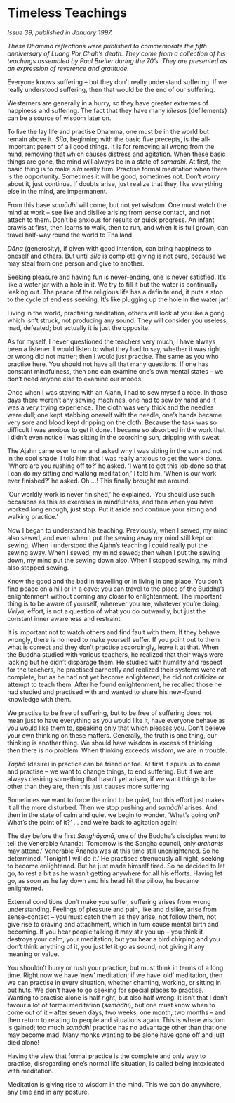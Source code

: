 Timeless Teachings
==================

*Issue 39, published in January 1997.*

*These Dhamma reflections were published to commemorate the fifth
anniversary of Luang Por Chah’s death. They come from a collection of
his teachings assembled by Paul Breiter during the 70’s. They are
presented as an expression of reverence and gratitude.*

Everyone knows suffering – but they don’t really understand suffering.
If we really understood suffering, then that would be the end of our
suffering.

Westerners are generally in a hurry, so they have greater extremes of
happiness and suffering. The fact that they have many *kilesas*
(defilements) can be a source of wisdom later on.

To live the lay life and practise Dhamma, one must be in the world but
remain above it. *Sīla*, beginning with the basic five precepts, is the
all-important parent of all good things. It is for removing all wrong
from the mind, removing that which causes distress and agitation. When
these basic things are gone, the mind will always be in a state of
*samādhi*. At first, the basic thing is to make *sīla* really firm.
Practise formal meditation when there is the opportunity. Sometimes it
will be good, sometimes not. Don’t worry about it, just continue. If
doubts arise, just realize that they, like everything else in the mind,
are impermanent.

From this base *samādhi* will come, but not yet wisdom. One must watch
the mind at work – see like and dislike arising from sense contact, and
not attach to them. Don’t be anxious for results or quick progress. An
infant crawls at first, then learns to walk, then to run, and when it is
full grown, can travel half-way round the world to Thailand.

*Dāna* (generosity), if given with good intention, can bring happiness
to oneself and others. But until *sīla* is complete giving is not pure,
because we may steal from one person and give to another.

Seeking pleasure and having fun is never-ending, one is never satisfied.
It’s like a water jar with a hole in it. We try to fill it but the water
is continually leaking out. The peace of the religious life has a
definite end, it puts a stop to the cycle of endless seeking. It’s like
plugging up the hole in the water jar!

Living in the world, practising meditation, others will look at you like
a gong which isn’t struck, not producing any sound. They will consider
you useless, mad, defeated; but actually it is just the opposite.

As for myself, I never questioned the teachers very much, I have always
been a listener. I would listen to what they had to say, whether it was
right or wrong did not matter; then I would just practise. The same as
you who practise here. You should not have all that many questions. If
one has constant mindfulness, then one can examine one’s own mental
states – we don’t need anyone else to examine our moods.

Once when I was staying with an Ajahn, I had to sew myself a robe. In
those days there weren’t any sewing machines, one had to sew by hand and
it was a very trying experience. The cloth was very thick and the
needles were dull; one kept stabbing oneself with the needle, one’s
hands became very sore and blood kept dripping on the cloth. Because the
task was so difficult I was anxious to get it done. I became so absorbed
in the work that I didn’t even notice I was sitting in the scorching
sun, dripping with sweat.

The Ajahn came over to me and asked why I was sitting in the sun and not
in the cool shade. I told him that I was really anxious to get the work
done. ‘Where are you rushing off to?’ he asked. ‘I want to get this job
done so that I can do my sitting and walking meditation,’ I told him.
‘When is our work ever finished?’ he asked. Oh …! This finally brought
me around.

‘Our worldly work is never finished,’ he explained. ‘You should use such
occasions as this as exercises in mindfulness, and then when you have
worked long enough, just stop. Put it aside and continue your sitting
and walking practice.’

Now I began to understand his teaching. Previously, when I sewed, my
mind also sewed, and even when I put the sewing away my mind still kept
on sewing. When I understood the Ajahn’s teaching I could really put the
sewing away. When I sewed, my mind sewed; then when I put the sewing
down, my mind put the sewing down also. When I stopped sewing, my mind
also stopped sewing.

Know the good and the bad in travelling or in living in one place. You
don’t find peace on a hill or in a cave; you can travel to the place of
the Buddha’s enlightenment without coming any closer to enlightenment.
The important thing is to be aware of yourself, wherever you are,
whatever you’re doing. *Viriya*, effort, is not a question of what you
do outwardly, but just the constant inner awareness and restraint.

It is important not to watch others and find fault with them. If they
behave wrongly, there is no need to make yourself suffer. If you point
out to them what is correct and they don’t practise accordingly, leave
it at that. When the Buddha studied with various teachers, he realized
that their ways were lacking but he didn’t disparage them. He studied
with humility and respect for the teachers, he practised earnestly and
realized their systems were not complete, but as he had not yet become
enlightened, he did not criticize or attempt to teach them. After he
found enlightenment, he recalled those he had studied and practised with
and wanted to share his new-found knowledge with them.

We practise to be free of suffering, but to be free of suffering does
not mean just to have everything as you would like it, have everyone
behave as you would like them to, speaking only that which pleases you.
Don’t believe your own thinking on these matters. Generally, the truth
is one thing, our thinking is another thing. We should have wisdom in
excess of thinking, then there is no problem. When thinking exceeds
wisdom, we are in trouble.

*Taṇhā* (desire) in practice can be friend or foe. At first it spurs us
to come and practise – we want to change things, to end suffering. But
if we are always desiring something that hasn’t yet arisen, if we want
things to be other than they are, then this just causes more suffering.

Sometimes we want to force the mind to be quiet, but this effort just
makes it all the more disturbed. Then we stop pushing and *samādhi*
arises. And then in the state of calm and quiet we begin to wonder,
‘What’s going on? What’s the point of it?’ … and we’re back to agitation
again!

The day before the first *Sanghāyanā*, one of the Buddha’s disciples
went to tell the Venerable Ānanda: ‘Tomorrow is the Sangha council, only
*arahants* may attend.’ Venerable Ānanda was at this time still
unenlightened. So he determined, ‘Tonight I will do it.’ He practised
strenuously all night, seeking to become enlightened. But he just made
himself tired. So he decided to let go, to rest a bit as he wasn’t
getting anywhere for all his efforts. Having let go, as soon as he lay
down and his head hit the pillow, he became enlightened.

External conditions don’t make you suffer, suffering arises from wrong
understanding. Feelings of pleasure and pain, like and dislike, arise
from sense-contact – you must catch them as they arise, not follow them,
not give rise to craving and attachment, which in turn cause mental
birth and becoming. If you hear people talking it may stir you up – you
think it destroys your calm, your meditation; but you hear a bird
chirping and you don’t think anything of it, you just let it go as
sound, not giving it any meaning or value.

You shouldn’t hurry or rush your practice, but must think in terms of a
long time. Right now we have ‘new’ meditation; if we have ‘old’
meditation, then we can practise in every situation, whether chanting,
working, or sitting in out huts. We don’t have to go seeking for special
places to practise. Wanting to practise alone is half right, but also
half wrong. It isn’t that I don’t favour a lot of formal meditation
(*samādhi*), but one must know when to come out of it – after seven
days, two weeks, one month, two months – and then return to relating to
people and situations again. This is where wisdom is gained; too much
*samādhi* practice has no advantage other than that one may become mad.
Many monks wanting to be alone have gone off and just died alone!

Having the view that formal practice is the complete and only way to
practise, disregarding one’s normal life situation, is called being
intoxicated with meditation.

Meditation is giving rise to wisdom in the mind. This we can do
anywhere, any time and in any posture.
